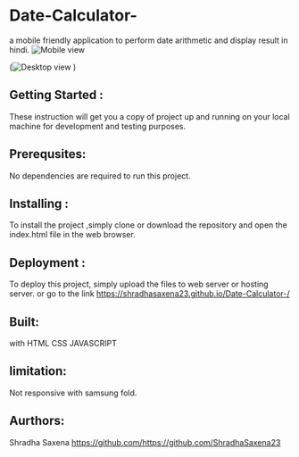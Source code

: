 # Date-Calculator-
a mobile friendly application to perform date arithmetic and display result in hindi.
![Mobile view](https://github.com/ShradhaSaxena23/Date-Calculator-/assets/103318017/bda7b589-aca3-4b97-bafc-bf3c22e4ac31)

(![Desktop view](https://github.com/ShradhaSaxena23/Date-Calculator-/assets/103318017/25db29cb-7847-4be4-aa31-3b10c5091fe8)
)

## Getting Started : 
These instruction will get you a copy of project up and running on your local machine for development and testing purposes.

 ##  Prerequsites:
No dependencies are required to run this project.

## Installing :
To install the project ,simply clone or download the repository and open the index.html file in the web browser.

## Deployment :
To deploy this project, simply upload the files to web server or hosting server. or go to the link  https://shradhasaxena23.github.io/Date-Calculator-/

## Built: 
with HTML
CSS 
JAVASCRIPT

## limitation:
Not responsive with samsung fold.

## Aurthors:
Shradha Saxena https://github.com/https://github.com/ShradhaSaxena23
